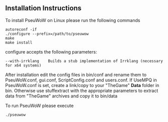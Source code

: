 ## Installation Instructions

To install PseuWoW on Linux please run the following commands

    autoreconf -if
    ./configure --prefix=/path/to/pseuwow
    make
    make install

configure accepts the following parameters:

    --with-irrklang    Builds a stub implementation of Irrklang (necessary for x64 systems)


After installation edit the config files in bin/conf and rename them to PseuWoW.conf, gui.conf, ScriptConfig.conf and users.conf.
If UseMPQ in PseuWoW.conf is set, create a link/copy to your "TheGame" **Data** folder in bin. Otherwise use stuffextract with the appropriate parameters to extract data from "TheGame" archives and copy it to bin/data

To run PseuWoW please execute

    ./pseuwow